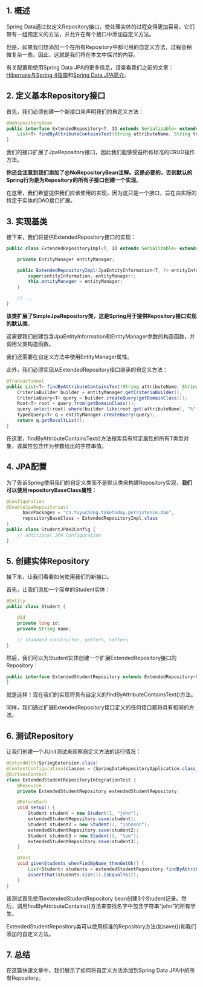 ## 1. 概述

Spring Data通过仅定义Repository接口，使处理实体的过程变得更加容易。它们带有一组预定义的方法，并允许在每个接口中添加自定义方法。

但是，如果我们想添加一个在所有Repository中都可用的自定义方法，过程会稍微复杂一些。因此，这就是我们将在本文中探讨的内容。

有关配置和使用Spring Data JPA的更多信息，请查看我们之前的文章：[Hibernate与Spring 4指南](https://www.baeldung.com/the-persistence-layer-with-spring-and-jpa)和[Spring Data JPA简介](https://www.baeldung.com/the-persistence-layer-with-spring-data-jpa)。

## 2. 定义基本Repository接口

首先，我们必须创建一个新接口来声明我们的自定义方法：

```java
@NoRepositoryBean
public interface ExtendedRepository<T, ID extends Serializable> extends JpaRepository<T, ID> {
    List<T> findByAttributeContainsText(String attributeName, String text);
}
```

我们的接口扩展了JpaRepository接口，因此我们能够受益所有标准的CRUD操作方法。

**你还会注意到我们添加了@NoRepositoryBean注解。这是必要的，否则默认的Spring行为是为Repository的所有子接口创建一个实现**。

在这里，我们希望提供我们应该使用的实现，因为这只是一个接口，旨在由实际的特定于实体的DAO接口扩展。

## 3. 实现基类

接下来，我们将提供ExtendedRepository接口的实现：

```java
public class ExtendedRepositoryImpl<T, ID extends Serializable> extends SimpleJpaRepository<T, ID> implements ExtendedRepository<T, ID> {

    private EntityManager entityManager;

    public ExtendedRepositoryImpl(JpaEntityInformation<T, ?> entityInformation, EntityManager entityManager) {
        super(entityInformation, entityManager);
        this.entityManager = entityManager;
    }

    // ...
}
```

**该类扩展了SimpleJpaRepository类，这是Spring用于提供Repository接口实现的默认类**。

这需要我们创建包含JpaEntityInformation和EntityManager参数的构造函数，并调用父类构造函数。

我们还需要在自定义方法中使用EntityManager属性。

此外，我们必须实现从ExtendedRepository接口继承的自定义方法：

```java
@Transactional
public List<T> findByAttributeContainsText(String attributeName, String text) {
	CriteriaBuilder builder = entityManager.getCriteriaBuilder();
	CriteriaQuery<T> query = builder.createQuery(getDomainClass());
	Root<T> root = query.from(getDomainClass());
	query.select(root).where(builder.like(root.get(attributeName), "%" + text + "%"));
	TypedQuery<T> q = entityManager.createQuery(query);
	return q.getResultList();
}
```

在这里，findByAttributeContainsText()方法搜索具有特定属性的所有T类型对象，该属性包含作为参数给出的字符串值。

## 4. JPA配置

为了告诉Spring使用我们的自定义类而不是默认类来构建Repository实现，**我们可以使用repositoryBaseClass属性**：

```java
@Configuration
@EnableJpaRepositories(
      basePackages = "cn.tuyucheng.taketoday.persistence.dao",
      repositoryBaseClass = ExtendedRepositoryImpl.class
)
public class StudentJPAH2Config {
    // additional JPA Configuration
}
```

## 5. 创建实体Repository

接下来，让我们看看如何使用我们的新接口。

首先，让我们添加一个简单的Student实体：

```java
@Entity
public class Student {

    @Id
    private long id;
    private String name;

    // standard constructor, getters, setters
}
```

然后，我们可以为Student实体创建一个扩展ExtendedRepository接口的Repository：

```java
public interface ExtendedStudentRepository extends ExtendedRepository<Student, Long> {
}
```

就是这样！现在我们的实现将具有自定义的findByAttributeContainsText()方法。

同样，我们通过扩展ExtendedRepository接口定义的任何接口都将具有相同的方法。

## 6. 测试Repository

让我们创建一个JUnit测试来观察自定义方法的运行情况：

```java
@ExtendWith(SpringExtension.class)
@ContextConfiguration(classes = {SpringDataRepositoryApplication.class})
@DirtiesContext
class ExtendedStudentRepositoryIntegrationTest {
    @Resource
    private ExtendedStudentRepository extendedStudentRepository;

    @BeforeEach
    void setup() {
        Student student = new Student(1, "john");
        extendedStudentRepository.save(student);
        Student student2 = new Student(2, "johnson");
        extendedStudentRepository.save(student2);
        Student student3 = new Student(3, "tom");
        extendedStudentRepository.save(student3);
    }

    @Test
    void givenStudents_whenFindByName_thenGetOk() {
        List<Student> students = extendedStudentRepository.findByAttributeContainsText("name", "john");
        assertThat(students.size()).isEqualTo(2);
    }
}
```

该测试首先使用extendedStudentRepository bean创建3个Student记录。然后，调用findByAttributeContains()方法来查找名字中包含字符串“john”的所有学生。

ExtendedStudentRepository类可以使用标准的Repository方法(如save())和我们添加的自定义方法。

## 7. 总结

在这篇快速文章中，我们展示了如何将自定义方法添加到Spring Data JPA中的所有Repository。